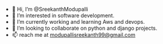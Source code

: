 - 👋 Hi, I’m @SreekanthModupalli
- 👀 I’m interested in software development.
- 🌱 I’m currently working and learning Aws and devops.
- 💞️ I’m looking to collaborate on python and django projects.
- 📫 reach me at modupallisreekanth99@gmail.com

<!---
SreekanthModupalli/SreekanthModupalli is a ✨ special ✨ repository because its `README.md` (this file) appears on your GitHub profile.
You can click the Preview link to take a look at your changes.
--->

